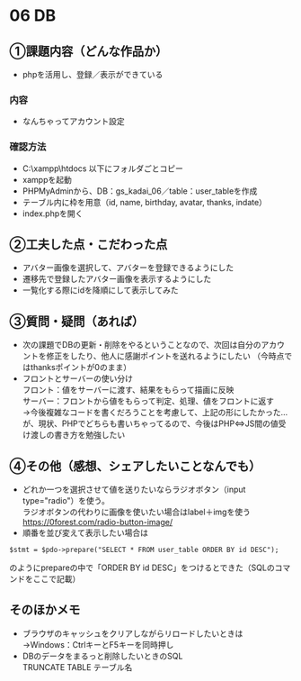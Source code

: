 # 06 DB
## ①課題内容（どんな作品か）
- phpを活用し、登録／表示ができている

### 内容
- なんちゃってアカウント設定


### 確認方法
- C:\xampp\htdocs 以下にフォルダごとコピー
- xamppを起動
- PHPMyAdminから、DB：gs_kadai_06／table：user_tableを作成
- テーブル内に枠を用意（id, name, birthday, avatar, thanks, indate）
- index.phpを開く

## ②工夫した点・こだわった点
- アバター画像を選択して、アバターを登録できるようにした
- 遷移先で登録したアバター画像を表示するようにした
- 一覧化する際にidを降順にして表示してみた

## ③質問・疑問（あれば）
- 次の課題でDBの更新・削除をやるということなので、次回は自分のアカウントを修正をしたり、他人に感謝ポイントを送れるようにしたい （今時点ではthanksポイントが0のまま）
- フロントとサーバーの使い分け  
フロント：値をサーバーに渡す、結果をもらって描画に反映  
サーバー：フロントから値をもらって判定、処理、値をフロントに返す  
→今後複雑なコードを書くだろうことを考慮して、上記の形にしたかった…が、現状、PHPでどちらも書いちゃってるので、今後はPHP⇔JS間の値受け渡しの書き方を勉強したい

## ④その他（感想、シェアしたいことなんでも）
- どれか一つを選択させて値を送りたいならラジオボタン（input type="radio"）を使う。  
ラジオボタンの代わりに画像を使いたい場合はlabel＋imgを使う  
https://0forest.com/radio-button-image/
- 順番を並び変えて表示したい場合は  
```
$stmt = $pdo->prepare("SELECT * FROM user_table ORDER BY id DESC");
```
のようにprepareの中で「ORDER BY id DESC」をつけるとできた（SQLのコマンドをここで記載）

## そのほかメモ
- ブラウザのキャッシュをクリアしながらリロードしたいときは  
→Windows：CtrlキーとF5キーを同時押し
- DBのデータをまるっと削除したいときのSQL  
TRUNCATE TABLE テーブル名
